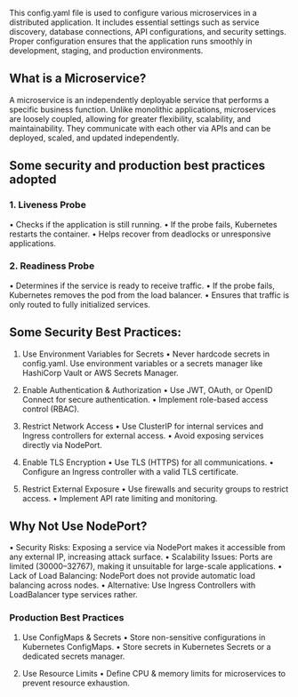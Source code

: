 
This config.yaml file is used to configure various microservices in a distributed application. It includes essential settings such as service discovery, database connections, API configurations, and security settings. Proper configuration ensures that the application runs smoothly in development, staging, and production environments.

## What is a Microservice?

A microservice is an independently deployable service that performs a specific business function. Unlike monolithic applications, microservices are loosely coupled, allowing for greater flexibility, scalability, and maintainability. They communicate with each other via APIs and can be deployed, scaled, and updated independently.

## Some security and production best practices adopted 


### 1. Liveness Probe

• Checks if the application is still running.
• If the probe fails, Kubernetes restarts the container.
• Helps recover from deadlocks or unresponsive applications.

### 2. Readiness Probe

• Determines if the service is ready to receive traffic.
• If the probe fails, Kubernetes removes the pod from the load balancer.
• Ensures that traffic is only routed to fully initialized services.


## Some Security Best Practices: 

1. Use Environment Variables for Secrets
• Never hardcode secrets in config.yaml. Use environment variables or a secrets manager like HashiCorp Vault or AWS Secrets Manager.

2. Enable Authentication & Authorization
• Use JWT, OAuth, or OpenID Connect for secure authentication.
• Implement role-based access control (RBAC).

3. Restrict Network Access
• Use ClusterIP for internal services and Ingress controllers for external access.
• Avoid exposing services directly via NodePort.

4. Enable TLS Encryption
• Use TLS (HTTPS) for all communications.
• Configure an Ingress controller with a valid TLS certificate.

5. Restrict External Exposure
• Use firewalls and security groups to restrict access.
• Implement API rate limiting and monitoring.

## Why Not Use NodePort?
• Security Risks: Exposing a service via NodePort makes it accessible from any external IP, increasing attack surface.
• Scalability Issues: Ports are limited (30000–32767), making it unsuitable for large-scale applications.
• Lack of Load Balancing: NodePort does not provide automatic load balancing across nodes.
• Alternative: Use Ingress Controllers with LoadBalancer type services rather.

### Production Best Practices

1. Use ConfigMaps & Secrets
• Store non-sensitive configurations in Kubernetes ConfigMaps.
• Store secrets in Kubernetes Secrets or a dedicated secrets manager.

2. Use Resource Limits
• Define CPU & memory limits for microservices to prevent resource exhaustion.
